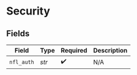 # Security


## Fields

| Field              | Type               | Required           | Description        |
| ------------------ | ------------------ | ------------------ | ------------------ |
| `nfl_auth`         | *str*              | :heavy_check_mark: | N/A                |